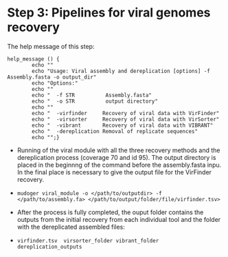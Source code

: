 
# Step 3: Pipelines for viral genomes recovery

The help message of this step:
```
help_message () {
        echo ""
        echo "Usage: Viral assembly and dereplication [options] -f Assembly.fasta -o output_dir"
        echo "Options:"
        echo ""
        echo "  -f STR          Assembly.fasta"
        echo "  -o STR          output directory"          
        echo ""
        echo "  -virfinder     Recovery of viral data with VirFinder"
        echo "  -virsorter     Recovery of viral data with VirSorter"
        echo "  -vibrant       Recovery of viral data with VIBRANT"
        echo "  -dereplication Removal of replicate sequences"
        echo "";}

```
* Running of the viral module with all the three recovery methods and the dereplication process (coverage 70 and id 95). The output directory is placed in the beginnng of the command before the assembly.fasta inpu. In the final place is necessary to give the output file for the VirFinder recovery. 

* ```mudoger viral_module -o </path/to/outputdir> -f </path/to/assembly.fa> </path/to/output/folder/file/virfinder.tsv>```

* After the process is fully completed, the ouput folder contains the outputs from the initial recovery from each individual tool and the folder with the  dereplicated assembled files:

* ```virfinder.tsv  virsorter_folder vibrant_folder dereplication_outputs``` 







